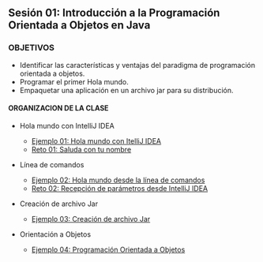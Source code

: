 
## Sesión 01: Introducción a la Programación Orientada a Objetos en Java

### OBJETIVOS 

- Identificar las características y ventajas del paradigma de programación orientada a objetos.
- Programar el primer Hola mundo.
- Empaquetar una aplicación en un archivo jar para su distribución.

#### ORGANIZACION DE LA CLASE 

- Hola mundo con IntelliJ IDEA
	- [Ejemplo 01: Hola mundo con ItelliJ IDEA](Ejemplo-01)
	- [Reto 01: Saluda con tu nombre](Reto-01)

- Línea de comandos
	- [Ejemplo 02: Hola mundo desde la línea de comandos](Ejemplo-02)
	- [Reto 02: Recepción de parámetros desde IntelliJ IDEA](Reto-02)

- Creación de archivo Jar
	- [Ejemplo 03: Creación de archivo Jar](Ejemplo-03)

- Orientación a Objetos
	- [Ejemplo 04: Programación Orientada a Objetos](Ejemplo-04)
